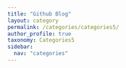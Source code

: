 ```yaml
---
title: "Github Blog"
layout: category
permalink: /categories/categories5/
author_profile: true
taxonomy: Categories5
sidebar:
  nav: "categories"
---
```

